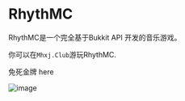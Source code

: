 # RhythMC
RhythMC是一个完全基于Bukkit API 开发的音乐游戏。

你可以在`Mhxj.Club`游玩RhythMC.

免死金牌 here

![image](https://github.com/MhxjClub/RhythMC-Stoarge/assets/66939153/98baf2f4-f5f5-4e70-9239-efbef5d1a2ec)
